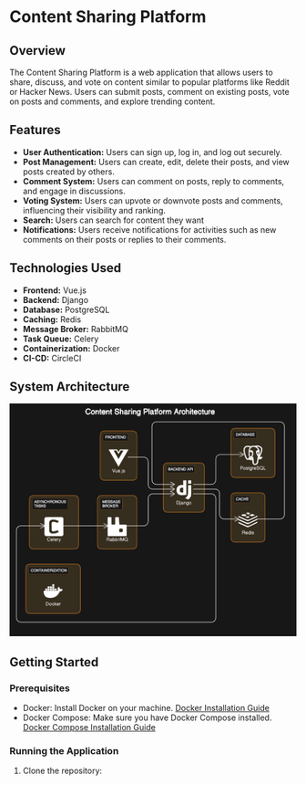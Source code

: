 # Content Sharing Platform

## Overview

The Content Sharing Platform is a web application that allows users to share, discuss, and vote on content similar to popular platforms like Reddit or Hacker News. Users can submit posts, comment on existing posts, vote on posts and comments, and explore trending content.

## Features

- **User Authentication:** Users can sign up, log in, and log out securely.
- **Post Management:** Users can create, edit, delete their posts, and view posts created by others.
- **Comment System:** Users can comment on posts, reply to comments, and engage in discussions.
- **Voting System:** Users can upvote or downvote posts and comments, influencing their visibility and ranking.
- **Search:** Users can search for content they want
- **Notifications:** Users receive notifications for activities such as new comments on their posts or replies to their comments.

## Technologies Used

- **Frontend:** Vue.js
- **Backend:** Django
- **Database:** PostgreSQL
- **Caching:** Redis
- **Message Broker:** RabbitMQ
- **Task Queue:** Celery
- **Containerization:** Docker
- **CI-CD:** CircleCI
## System Architecture

![System Design](contentsharing.png)

## Getting Started

### Prerequisites

- Docker: Install Docker on your machine. [Docker Installation Guide](https://docs.docker.com/get-docker/)
- Docker Compose: Make sure you have Docker Compose installed. [Docker Compose Installation Guide](https://docs.docker.com/compose/install/)

### Running the Application

1. Clone the repository:

